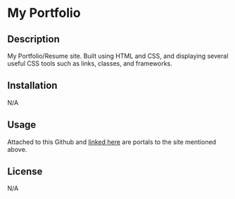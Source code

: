 # My Portfolio

## Description

My Portfolio/Resume site. Built using HTML and CSS, and displaying several useful CSS tools such as links, classes, and frameworks.

## Installation

N/A

## Usage

Attached to this Github and [linked here](https://aesthetic-justice.github.io/Password-Generator-Site/) are portals to the site mentioned above.

## License

N/A